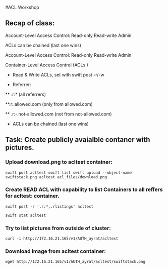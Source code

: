 #ACL Workshop


## Recap of class:

Account-Level Access Control:
    Read-only
    Read-write
    Admin

ACLs can be chained (last one wins)

Account-Level Access Control:
    Read-only
    Read-write
    Admin

Container-Level Access Control (ACLs )

* Read & Write ACLs, set with swift post -r/-w

* Referrer:

** .r:* (all referrers)

**.r:.allowed.com (only from allowed.com)

** .r:-.not-allowed.com (not from not-allowed.com)

* ACLs can be chained (last one wins)


## Task: Create publicly avaialble contaner with pictures.

### Upload download.png to acltest container:
``
swift post acltest
swift list
swift upload --object-name swiftstack.png acltest acl_files/download.png
``

### Create READ ACL with capability to list Containers to all reffers for acltest: container.

``
swift post -r '.r:*,.rlistings' acltest
``

``
swift stat acltest
``

### Try to list pictures from outside of cluster:
``
curl -i http://172.16.21.165/v1/AUTH_ayrat/acltest
``

### Download image from acltest container:
``wget http://172.16.21.165/v1/AUTH_ayrat/acltest/swiftstack.png``
